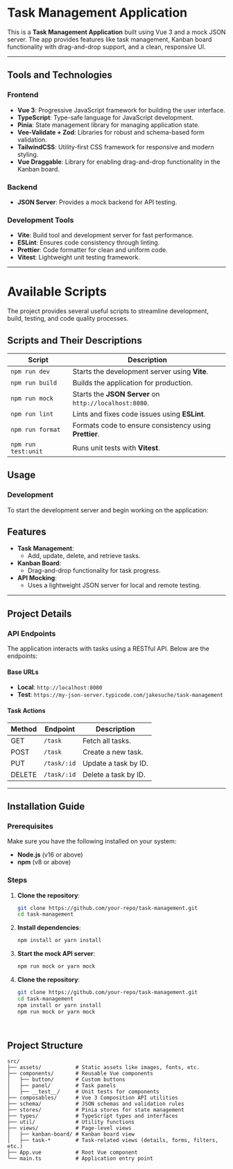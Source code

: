 
# Task Management Application

This is a **Task Management Application** built using Vue 3 and a mock JSON server. The app provides features like task management, Kanban board functionality with drag-and-drop support, and a clean, responsive UI. 

---

## Tools and Technologies

### Frontend
- **Vue 3**: Progressive JavaScript framework for building the user interface.
- **TypeScript**: Type-safe language for JavaScript development.
- **Pinia**: State management library for managing application state.
- **Vee-Validate + Zod**: Libraries for robust and schema-based form validation.
- **TailwindCSS**: Utility-first CSS framework for responsive and modern styling.
- **Vue Draggable**: Library for enabling drag-and-drop functionality in the Kanban board.

### Backend
- **JSON Server**: Provides a mock backend for API testing.

### Development Tools
- **Vite**: Build tool and development server for fast performance.
- **ESLint**: Ensures code consistency through linting.
- **Prettier**: Code formatter for clean and uniform code.
- **Vitest**: Lightweight unit testing framework.

---


# Available Scripts

The project provides several useful scripts to streamline development, build, testing, and code quality processes.

## Scripts and Their Descriptions

| Script             | Description                                      |
|--------------------|--------------------------------------------------|
| `npm run dev`      | Starts the development server using **Vite**.    |
| `npm run build`    | Builds the application for production.           |
| `npm run mock`     | Starts the **JSON Server** on `http://localhost:8080`. |
| `npm run lint`     | Lints and fixes code issues using **ESLint**.    |
| `npm run format`   | Formats code to ensure consistency using **Prettier**. |
| `npm run test:unit`| Runs unit tests with **Vitest**.                 |

## Usage

### Development
To start the development server and begin working on the application:

## Features

- **Task Management**:
  - Add, update, delete, and retrieve tasks.
- **Kanban Board**:
  - Drag-and-drop functionality for task progress.
- **API Mocking**:
  - Uses a lightweight JSON server for local and remote testing.
  
---

## Project Details

### API Endpoints

The application interacts with tasks using a RESTful API. Below are the endpoints:

#### Base URLs
- **Local**: `http://localhost:8080`
- **Test**: `https://my-json-server.typicode.com/jakesuche/task-management`

#### Task Actions

| Method | Endpoint       | Description            |
|--------|----------------|------------------------|
| GET    | `/task`        | Fetch all tasks.       |
| POST   | `/task`        | Create a new task.     |
| PUT    | `/task/:id`    | Update a task by ID.   |
| DELETE | `/task/:id`    | Delete a task by ID.   |

---

## Installation Guide

### Prerequisites

Make sure you have the following installed on your system:
- **Node.js** (v16 or above)
- **npm** (v8 or above)

### Steps

1. **Clone the repository**:
   ```bash
   git clone https://github.com/your-repo/task-management.git
   cd task-management
   ```

2. **Install dependencies**:
   ```bash
   npm install or yarn install
   ```

3. **Start the mock API server**:

    ```bash
    npm run mock or yarn mock
   ```

4. **Clone the repository**:
   ```bash
   git clone https://github.com/your-repo/task-management.git
   cd task-management
   npm install or yarn install
   npm run mock or yarn mock




## Project Structure

```plaintext
src/
├── assets/           # Static assets like images, fonts, etc.
├── components/       # Reusable Vue components
│   ├── button/       # Custom buttons
│   ├── panel/        # Task panels
│   ├── __test__/     # Unit tests for components
├── composables/      # Vue 3 Composition API utilities
├── schema/           # JSON schemas and validation rules
├── stores/           # Pinia stores for state management
├── types/            # TypeScript types and interfaces
├── util/             # Utility functions
├── views/            # Page-level views
│   ├── kanban-board/ # Kanban board view
│   ├── task-*        # Task-related views (details, forms, filters, etc.)
├── App.vue           # Root Vue component
└── main.ts           # Application entry point

```
